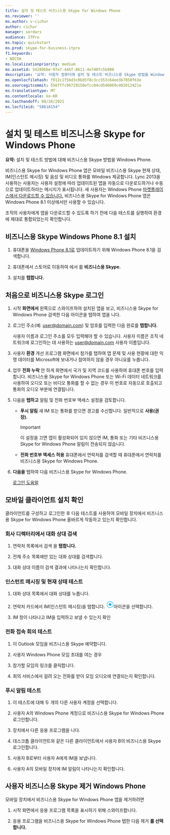 ```yaml
---
title: 설치 및 테스트 비즈니스용 Skype for Windows Phone
ms.reviewer: ''
ms.author: v-cichur
author: cichur
manager: serdars
audience: ITPro
ms.topic: quickstart
ms.prod: skype-for-business-itpro
f1.keywords:
- NOCSH
ms.localizationpriority: medium
ms.assetid: 54289bbe-97e7-44bf-8611-4e740fc5b998
description: '요약: 사용자 컴퓨터에 설치 및 테스트 비즈니스용 Skype 방법을 Windows Phone.'
ms.openlocfilehash: f912c1f5bd3c0bd5f8c3cc553c64ee3b7850f63e
ms.sourcegitcommit: 556fffc96729150efcc04cd5d6069c402012421e
ms.translationtype: MT
ms.contentlocale: ko-KR
ms.lasthandoff: 08/26/2021
ms.locfileid: "58618154"
---
```

# <a name="install-and-test-skype-for-business-for-windows-phone"></a>설치 및 테스트 비즈니스용 Skype for Windows Phone
 
**요약:** 설치 및 테스트 방법에 대해 비즈니스용 Skype 방법을 Windows Phone.
  
비즈니스용 Skype for Windows Phone 앱은 모바일 비즈니스용 Skype 현재 상태, IM(인스턴트 메시징) 및 음성 및 비디오 통화를 Windows 제공합니다. Lync 2013을 사용하는 사용자는 사용자 설정에 따라 업데이트된 앱을 자동으로 다운로드하거나 수동으로 업데이트하라는 메시지가 표시됩니다. 새 사용자는 Windows Phone [마켓플레이스에서 다운로드할 수 있습니다.](https://go.microsoft.com/fwlink/p/?linkid=231901) 비즈니스용 Skype for Windows Phone 앱은 Windows Phone 8.1 이상에서만 사용할 수 있습니다.
  
조직의 사용자에게 앱을 다운로드할 수 있도록 하기 전에 다음 테스트를 실행하여 환경에 제대로 통합되었는지 확인합니다. 
  
## <a name="install-skype-for-business-windows-phone-81"></a>비즈니스용 Skype Windows Phone 8.1 설치

1. 휴대폰을 [Windows Phone 8.1로](https://www.windowsphone.com/en-us/how-to/wp8/update-central) 업데이트하기 위해 Windows Phone 8.1을 검색합니다.
    
2. 휴대폰에서 스토어로 이동하여 에서 를 **비즈니스용 Skype.** 
    
3. 설치를 **탭합니다.** 
    
## <a name="sign-in-to-skype-for-business-for-the-first-time"></a>처음으로 비즈니스용 Skype 로그인

1. 시작 **화면에서** 왼쪽으로 스와이프하여 설치된 앱을 보고, 비즈니스용 Skype for Windows Phone 검색한 다음 아이콘을 탭하여 앱을 니다.
    
2. 로그인 주소(예: user@domain.com) 및 암호를 입력한 다음 완료를 **탭합니다.**
    
     사용자 이름과 로그인 주소를 모두 입력해야 할 수 있습니다. 사용자 이름은 조직 네트워크에 로그인하는 데 사용하는 user@domain.com 사용자 이름입니다.
    
3. 사용자 **환경** 개선 프로그램 화면에서 참가를 탭하여 앱 문제 및  사용 현황에 대한 익명 데이터를 Microsoft에 보내거나 참여하지 않을 경우 아니요를 누릅니다. 
    
4. 업무 **전화 누락** 안 하게 화면에서 국가 및 지역 코드를 사용하여 휴대폰 번호를 입력합니다. 비즈니스용 Skype for Windows Phone 또는 Wi-Fi 데이터 네트워크를 사용하여 오디오 또는 비디오 통화를 할 수 없는 경우 이 번호로 자동으로 호출되고 통화의 오디오 부분에 연결됩니다.
    
5. 다음을 **탭하고** 알림 및 전화 번호부 액세스 설정을 검토합니다.
    
   - **푸시 알림** 새 IM 또는 통화를 받으면 경고를 수신합니다. 일반적으로 **사용(권장).**
    
     > [!IMPORTANT]
     > 이 설정을 끄면 앱이 활성화되어 있지 않으면 IM, 통화 또는 기타 비즈니스용 Skype for Windows Phone 알림이 전송되지 않습니다. 
  
   - **전화 번호부 액세스 허용** 휴대폰에서 연락처를 검색할 때 휴대폰에서 연락처를 비즈니스용 Skype for Windows Phone.
    
6. **다음을** 탭하여 다음 비즈니스용 Skype for Windows Phone.
    
    [로그인 도움말](https://support.office.com/article/6b827683-ad55-471a-bd4b-3d4ec098bf75)
    
## <a name="verify-mobile-client-installation"></a>모바일 클라이언트 설치 확인

클라이언트를 구성하고 로그인한 후 다음 테스트를 사용하여 모바일 장치에서 비즈니스용 Skype for Windows Phone 올바르게 작동하고 있는지 확인합니다.
  
### <a name="search-for-a-contact-in-the-corporate-directory"></a>회사 디렉터리에서 대화 상대 검색

1. 연락처 목록에서 검색 을 **탭합니다.**
    
2. 전체 주소 목록에만 있는 대화 상대를 검색합니다.
    
3. 대화 상대 이름이 검색 결과에 나타나는지 확인합니다.
    
### <a name="test-instant-messaging-and-presence"></a>인스턴트 메시징 및 현재 상태 테스트

1. 대화 상대 목록에서 대화 상대를 누릅니다.
    
2. 연락처 카드에서 IM(인스턴트 메시징)을 탭합니다. ![인스턴트 메시징에 대한 비즈니스용 Skype](../../media/90f8d5fa-7968-4ef7-bf5b-dddf9b893905.png)아이콘을 선택합니다.
    
3. IM 창이 나타나고 IM을 입력하고 보낼 수 있는지 확인
    
### <a name="test-dial-out-conferencing"></a>전화 접속 회의 테스트

1. 이 Outlook 모임을 비즈니스용 Skype 예약합니다.
    
2. 사용자 Windows Phone 모임 초대를 여는 경우
    
3. 참가할 모임의 링크를 클릭합니다.
    
4. 회의 서비스에서 걸려 오는 전화를 받아 모임 오디오에 연결되는지 확인합니다.
    
### <a name="test-push-notifications"></a>푸시 알림 테스트

1. 이 테스트에 대해 두 개의 다른 사용자 계정을 선택합니다. 
    
2. 사용자 A의 Windows Phone 계정으로 비즈니스용 Skype for Windows Phone 로그인합니다.
    
3. 장치에서 다른 응용 프로그램을 니다.
    
4. 데스크톱 클라이언트와 같은 다른 클라이언트에서 사용자 B의 비즈니스용 Skype 로그인합니다.
    
5. 사용자 B로부터 사용자 A에게 IM을 보냅니다.
    
6. 사용자 A의 모바일 장치에 IM 알림이 나타나는지 확인합니다.
    
## <a name="remove-skype-for-business-from-your-windows-phone"></a>사용자 비즈니스용 Skype 제거 Windows Phone

모바일 장치에서 비즈니스용 Skype for Windows Phone 앱을 제거하려면 
  
1. 시작 화면에서 응용 프로그램 목록을 표시하기 위해 스와이프합니다. 
    
2. 응용 프로그램을 비즈니스용 Skype for Windows Phone 탭한 다음 제거 **를 선택합니다.**
    


